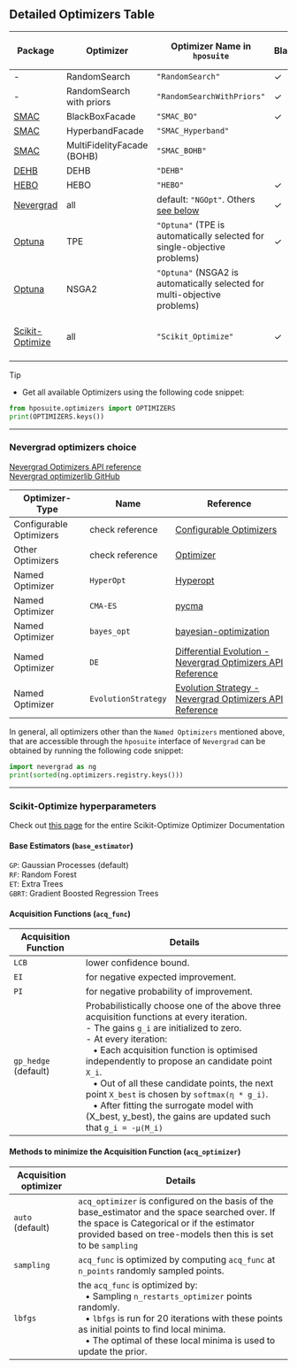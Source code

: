 ## Detailed Optimizers Table

| Package                                        | Optimizer                   | Optimizer Name in `hposuite`    | Blackbox | Multi-Fidelity (MF) | Multi-Objective (MO) | MO-MF | Priors | Hyperparameters                               | Tabular Benchmarks |
|------------------------------------------------|-----------------------------|---------------------------|----------|---------------------|----------------------|-------|--------|-----------------------------------------------|-------------------|
| -                                              | RandomSearch                | `"RandomSearch"`          | ✓        |                     | ✓                    |       |        |                                           | ✓                 |
| -                                              | RandomSearch with priors    | `"RandomSearchWithPriors"` | ✓        |                     | ✓                    |       | ✓      |                                           |                   |
| [SMAC](https://github.com/automl/SMAC3)        | BlackBoxFacade            | `"SMAC_BO"`                  | ✓        |                     | ✓                     |       |        | `xi`                                          |                   |
| [SMAC](https://github.com/automl/SMAC3)        | HyperbandFacade                 | `"SMAC_Hyperband"`          |          |  ✓                  |                      |       |        | `eta`                                         |                   |
| [SMAC](https://github.com/automl/SMAC3)        | MultiFidelityFacade (BOHB)      | `"SMAC_BOHB"`             |          | ✓                   |                      |       |        | `eta`                                         |                   |
| [DEHB](https://github.com/automl/DEHB)         | DEHB                        | `"DEHB"`                  |          | ✓                   |                      |       |        | `eta`                                         |                   |
| [HEBO](https://github.com/huawei-noah/HEBO)    | HEBO                        | `"HEBO"`                  | ✓        |                     |                      |       |        |                                           |                   |
| [Nevergrad](https://github.com/facebookresearch/nevergrad) | all             | default: `"NGOpt"`. Others [see below](#Nevergrad-optimizers-choice)            | ✓        |                     | ✓                    |       |        | optimizer choice [see below](#Nevergrad-optimizers-choice) |                   |
| [Optuna](https://github.com/optuna/optuna)     | TPE                         | `"Optuna"` (TPE is automatically selected for single-objective problems)                   | ✓        |                     |                      |       |        |                                           |                   |
| [Optuna](https://github.com/optuna/optuna)     | NSGA2                       | `"Optuna"` (NSGA2 is automatically selected for multi-objective problems)                |          |                     | ✓                    |       |        |                                           |                   |
| [Scikit-Optimize](https://github.com/scikit-optimize/scikit-optimize) | all  | `"Scikit_Optimize"`      | ✓        |                     |                      |       |        | `acq_func`, `base_estimator`, `acq_optimizer`  [see here for details](#Scikit-Optimize-hyperparameters) |                   |



> [!TIP]
> * Get all available Optimizers using the following code snippet:
> ```python 
> from hposuite.optimizers import OPTIMIZERS
> print(OPTIMIZERS.keys())
> ```

-----------------------------------------------------
### Nevergrad optimizers choice

[Nevergrad Optimizers API reference](https://facebookresearch.github.io/nevergrad/optimizers_ref.html#optimizers) <br>
[Nevergrad optimizerlib GitHub](https://github.com/facebookresearch/nevergrad/blob/main/nevergrad/optimization/optimizerlib.py)

Optimizer-Type          | Name                      | Reference            |
------------------------|---------------------------|----------------------|
Configurable Optimizers | check reference           | [Configurable Optimizers](https://facebookresearch.github.io/nevergrad/optimizers_ref.html#configurable-optimizers)
Other Optimizers        | check reference           | [Optimizer](https://facebookresearch.github.io/nevergrad/optimizers_ref.html#optimizers)
Named Optimizer         | `HyperOpt`                  | [Hyperopt](https://github.com/hyperopt/hyperopt)
Named Optimizer         | `CMA-ES `                   | [pycma](https://github.com/CMA-ES/pycma)
Named Optimizer         | `bayes_opt`                 | [bayesian-optimization](https://github.com/bayesian-optimization/BayesianOptimization)
Named Optimizer         | `DE`                        | [Differential Evolution - Nevergrad Optimizers API Reference](https://facebookresearch.github.io/nevergrad/optimizers_ref.html#nevergrad.families.DifferentialEvolution)
Named Optimizer         | `EvolutionStrategy`         | [Evolution Strategy - Nevergrad Optimizers API Reference](https://facebookresearch.github.io/nevergrad/optimizers_ref.html#nevergrad.families.DifferentialEvolution)


In general, all optimizers other than the `Named Optimizers` mentioned above, that are accessible through the `hposuite` interface of `Nevergrad` can be obtained by running the following code snippet:

``` python
import nevergrad as ng
print(sorted(ng.optimizers.registry.keys()))
```


-------------------------------------------------------------



### Scikit-Optimize hyperparameters

Check out [this page](https://scikit-optimize.github.io/stable/modules/generated/skopt.optimizer.Optimizer.html#skopt.optimizer.Optimizer) for the entire Scikit-Optimize Optimizer Documentation

#### Base Estimators (`base_estimator`)

`GP`: Gaussian Processes (default) <br>
`RF`: Random Forest <br>
`ET`: Extra Trees <br>
`GBRT`: Gradient Boosted Regression Trees


#### Acquisition Functions (`acq_func`)


Acquisition Function | Details             |
---------------------|---------------------|
`LCB`                | lower confidence bound. |
`EI`                 | for negative expected improvement. |
`PI`                 | for negative probability of improvement. |
`gp_hedge` (default) | Probabilistically choose one of the above three acquisition functions at every iteration. <br> - The gains `g_i` are initialized to zero. <br> - At every iteration: <br> &nbsp;&nbsp; • Each acquisition function is optimised independently to propose an candidate point `X_i`. <br> &nbsp;&nbsp; • Out of all these candidate points, the next point `X_best` is chosen by `softmax(η * g_i)`. <br> &nbsp;&nbsp; • After fitting the surrogate model with (X_best, y_best), the gains are updated such that  `g_i = -μ(M_i)` |


#### Methods to minimize the Acquisition Function (`acq_optimizer`) 

Acquisition optimizer | Details |
----------------------|---------|
`auto` (default)      | `acq_optimizer` is configured on the basis of the base_estimator and the space searched over. If the space is Categorical or if the estimator provided based on tree-models then this is set to be `sampling` |
`sampling`            | `acq_func` is optimized by computing `acq_func` at `n_points` randomly sampled points. |
`lbfgs`               | the `acq_func` is optimized by: <br> &nbsp;&nbsp; • Sampling `n_restarts_optimizer` points randomly. <br> &nbsp;&nbsp; • `lbfgs` is run for 20 iterations with these points as initial points to find local minima. <br> &nbsp;&nbsp; • The optimal of these local minima is used to update the prior.